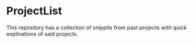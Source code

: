 # ProjectList
This repository has a collection of snippits from past projects with quick explinations of said projects.
